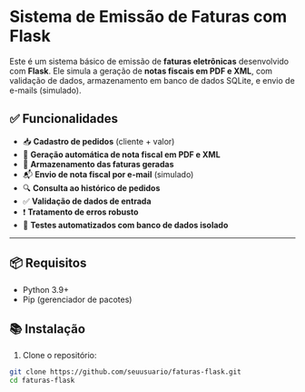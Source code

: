 # Sistema de Emissão de Faturas com Flask

Este é um sistema básico de emissão de **faturas eletrônicas** desenvolvido com **Flask**. Ele simula a geração de **notas fiscais em PDF e XML**, com validação de dados, armazenamento em banco de dados SQLite, e envio de e-mails (simulado).

## ✅ Funcionalidades

- 📥 **Cadastro de pedidos** (cliente + valor)
- 🧾 **Geração automática de nota fiscal em PDF e XML**
- 📄 **Armazenamento das faturas geradas**
- 📬 **Envio de nota fiscal por e-mail** (simulado)
- 🔍 **Consulta ao histórico de pedidos**
- ✅ **Validação de dados de entrada**
- ❗ **Tratamento de erros robusto**
- 🧪 **Testes automatizados com banco de dados isolado**

---

## 📦 Requisitos

- Python 3.9+
- Pip (gerenciador de pacotes)

## 📚 Instalação

1. Clone o repositório:

```bash
git clone https://github.com/seuusuario/faturas-flask.git
cd faturas-flask
